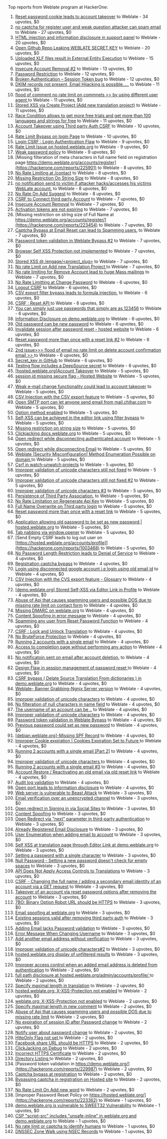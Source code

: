 Top reports from Weblate program at HackerOne:

1. [Reset password cookie leads to account takeover](https://hackerone.com/reports/1004536) to Weblate - 34 upvotes, $0
2. [no captcha for register user and weak question attacker can spam email](https://hackerone.com/reports/236398) to Weblate - 27 upvotes, $0
3. [HTML injection and information disclosure in support panel](https://hackerone.com/reports/634312) to Weblate - 20 upvotes, $0
4. [Open Github Repo Leaking WEBLATE SECRET KEY](https://hackerone.com/reports/942146) to Weblate - 20 upvotes, $0
5. [Uploaded XLF files result in External Entity Execution](https://hackerone.com/reports/232614) to Weblate - 15 upvotes, $0
6. [Insecure Account Removal #2](https://hackerone.com/reports/229532) to Weblate - 13 upvotes, $0
7. [Password Restriction](https://hackerone.com/reports/229920) to Weblate - 12 upvotes, $0
8. [Broken Authentication – Session Token bug](https://hackerone.com/reports/400826) to Weblate - 12 upvotes, $0
9. [DKIM records not present, Email Hijacking is possible.....](https://hackerone.com/reports/253926) to Weblate - 11 upvotes, $0
10. [flood of comment no rate  limit on commnets \>\>  by using different user agent ](https://hackerone.com/reports/404035) to Weblate - 11 upvotes, $0
11. [Stored XSS via Create Project (Add new translation project)](https://hackerone.com/reports/610219) to Weblate - 11 upvotes, $0
12. [Race Condition allows to get more free trials and get more than 100 languages and strings for free](https://hackerone.com/reports/1087188) to Weblate - 11 upvotes, $0
13. [Account Takeover using Third party Auth CSRF](https://hackerone.com/reports/225653) to Weblate - 10 upvotes, $0
14. [Rate Limit Bypass on login Page](https://hackerone.com/reports/224460) to Weblate - 10 upvotes, $0
15. [Login CSRF : Login Authentication Flaw](https://hackerone.com/reports/229528) to Weblate - 9 upvotes, $0
16. [Rate Limit Issue on hosted.weblate.org](https://hackerone.com/reports/229825) to Weblate - 9 upvotes, $0
17. [Weak password policy](https://hackerone.com/reports/224572) to Weblate - 9 upvotes, $0
18. [Missing filteration of meta characters in full name field on registration page https://demo.weblate.org/accounts/register](https://hackerone.com/reports/225901) to Weblate - 8 upvotes, $0
19. [No Rate Limiting at /contact](https://hackerone.com/reports/229511) to Weblate - 8 upvotes, $0
20. [Missing Restriction On String Size](https://hackerone.com/reports/257376) to Weblate - 8 upvotes, $0
21. [no notification send to victim if attacker hacks/accesses his victims WebLate account.](https://hackerone.com/reports/282772) to Weblate - 8 upvotes, $0
22. [No Rate On Add Suggest](https://hackerone.com/reports/481654) to Weblate - 8 upvotes, $0
23. [CSRF to Connect third party Account](https://hackerone.com/reports/225100) to Weblate - 7 upvotes, $0
24. [Insecure Account Removal](https://hackerone.com/reports/223355) to Weblate - 7 upvotes, $0
25. [Activation tokens are not expiring](https://hackerone.com/reports/223339) to Weblate - 7 upvotes, $0
26. [Missing restriction on string size of Full Name at https://demo.weblate.org/accounts/register/](https://hackerone.com/reports/223454) to Weblate - 7 upvotes, $0
27. [Captcha Bypass at Email Reset can lead to Spamming users.](https://hackerone.com/reports/229541) to Weblate - 7 upvotes, $0
28. [Password token validation in Weblate Bypass #2](https://hackerone.com/reports/244287) to Weblate - 7 upvotes, $0
29. [Browser Self XSS Protection not implemented](https://hackerone.com/reports/400781) to Weblate - 7 upvotes, $0
30. [Stored XSS @ /engage/\<project_slug\>](https://hackerone.com/reports/472391) to Weblate - 7 upvotes, $0
31. [No rate Limit on Add new Translation Project ](https://hackerone.com/reports/1238749) to Weblate - 7 upvotes, $0
32. [No rate limiting for Remove Account lead to huge Mass mailings](https://hackerone.com/reports/1723445) to Weblate - 7 upvotes, $0
33. [No Rate Limitting at Change Password](https://hackerone.com/reports/223694) to Weblate - 6 upvotes, $0
34. [Logout CSRF](https://hackerone.com/reports/223329) to Weblate - 6 upvotes, $0
35. [CSV export filter bypass leads to formula injection.](https://hackerone.com/reports/223999) to Weblate - 6 upvotes, $0
36. [CSRF : Reset API ](https://hackerone.com/reports/223333) to Weblate - 6 upvotes, $0
37. [You can simply just use passwords that simply are as 123456](https://hackerone.com/reports/223374) to Weblate - 6 upvotes, $0
38. [Information Disclosure on demo.weblate.org](https://hackerone.com/reports/229620) to Weblate - 6 upvotes, $0
39. [Old password can be new password](https://hackerone.com/reports/229577) to Weblate - 6 upvotes, $0
40. [Invalidate session after password reset - hosted website](https://hackerone.com/reports/224362) to Weblate - 6 upvotes, $0
41. [Reset password more than once with a reset link #2](https://hackerone.com/reports/245450) to Weblate - 6 upvotes, $0
42. [2nd issue\>\>\> flood of email  no rate limit on delete account confirmation email \>\> ](https://hackerone.com/reports/404713) to Weblate - 6 upvotes, $0
43. [Secret_key in GitHub](https://hackerone.com/reports/926093) to Weblate - 6 upvotes, $0
44. [Testing flow includes a DeepSource secret](https://hackerone.com/reports/1927499) to Weblate - 6 upvotes, $0
45. [[hosted.weblate.org]Account Takeover](https://hackerone.com/reports/223637) to Weblate - 5 upvotes, $0
46. [session id missing secure flag - Hosted Website](https://hackerone.com/reports/224379) to Weblate - 5 upvotes, $0
47. [Weak e-mail change functionality could lead to account takeover](https://hackerone.com/reports/223461) to Weblate - 5 upvotes, $0
48. [CSV Injection with the CSV export feature](https://hackerone.com/reports/223344) to Weblate - 5 upvotes, $0
49. [Open SMTP port can let anyone send email from mail.chihar.com](https://hackerone.com/reports/223435) to Weblate - 5 upvotes, $0
50. [Option method enabled](https://hackerone.com/reports/230194) to Weblate - 5 upvotes, $0
51. [Self-XSS can be achieved in the editor link using filter bypass](https://hackerone.com/reports/229735) to Weblate - 5 upvotes, $0
52. [Missing restriction on string size](https://hackerone.com/reports/229796) to Weblate - 5 upvotes, $0
53. [Clickjacking docs.weblate.org](https://hackerone.com/reports/223391) to Weblate - 5 upvotes, $0
54. [Open redirect while disconnecting authenticated account](https://hackerone.com/reports/224317) to Weblate - 5 upvotes, $0
55. [Open redirect while disconnecting Email](https://hackerone.com/reports/238117) to Weblate - 5 upvotes, $0
56. [Weblate |Security Misconfiguration| Method Enumeration Possible on domain ](https://hackerone.com/reports/230648) to Weblate - 5 upvotes, $0
57. [Csrf in watch-unwatch projects](https://hackerone.com/reports/229405) to Weblate - 5 upvotes, $0
58. [Improper validation of unicode characters still not fixed](https://hackerone.com/reports/241596) to Weblate - 5 upvotes, $0
59. [Improper validation of unicode characters still not fixed #2](https://hackerone.com/reports/243611) to Weblate - 5 upvotes, $0
60. [Improper validation of unicode characters #3](https://hackerone.com/reports/243635) to Weblate - 5 upvotes, $0
61. [Persistence of Third Party Association.](https://hackerone.com/reports/241623) to Weblate - 5 upvotes, $0
62. [No Rate Limitation on Regenerate Api Key](https://hackerone.com/reports/243619) to Weblate - 5 upvotes, $0
63. [Full Name Overwrite on Third party login](https://hackerone.com/reports/241598) to Weblate - 5 upvotes, $0
64. [Reset password more than once with a reset link](https://hackerone.com/reports/243594) to Weblate - 5 upvotes, $0
65. [ Application allowing old password to be set as new password | hosted.weblate.org](https://hackerone.com/reports/264934) to Weblate - 5 upvotes, $0
66. [Tab nabbing via window.opener](https://hackerone.com/reports/403891) to Weblate - 5 upvotes, $0
67. [Send Empty CSRF leads to log out user on [https://hosted.weblate.org/accounts/profile]](https://hackerone.com/reports/1003468) to Weblate - 5 upvotes, $0
68. [No Password Length Restriction leads to Denial of Service](https://hackerone.com/reports/223854) to Weblate - 4 upvotes, $0
69. [Registration captcha bypass](https://hackerone.com/reports/223324) to Weblate - 4 upvotes, $0
70. [Login using disconnected google account i.e login using old email id](https://hackerone.com/reports/223427) to Weblate - 4 upvotes, $0
71. [CSV Injection with the CVS export feature - Glossary](https://hackerone.com/reports/224291) to Weblate - 4 upvotes, $0
72. [[demo.weblate.org] Stored Self-XSS via Editor Link in Profile](https://hackerone.com/reports/223331) to Weblate - 4 upvotes, $0
73. [Abuse of Api that causes spamming users and possible DOS due to missing rate limit on contact form](https://hackerone.com/reports/223542) to Weblate - 4 upvotes, $0
74. [Missing DMARC on weblate.org](https://hackerone.com/reports/223545) to Weblate - 4 upvotes, $0
75. [Content Spoofing in error message](https://hackerone.com/reports/223456) to Weblate - 4 upvotes, $0
76. [Spamming any user from Reset Password Function](https://hackerone.com/reports/223525) to Weblate - 4 upvotes, $0
77. [CSRF : Lock and Unlock Translation](https://hackerone.com/reports/223345) to Weblate - 4 upvotes, $0
78. [No BruteForce Protection](https://hackerone.com/reports/223337) to Weblate - 4 upvotes, $0
79. [Running 2 accounts with a single email](https://hackerone.com/reports/224072) to Weblate - 4 upvotes, $0
80. [Access to completion page without performing any action](https://hackerone.com/reports/223846) to Weblate - 4 upvotes, $0
81. [No notificatoin sent on email after account deletion.](https://hackerone.com/reports/229909) to Weblate - 4 upvotes, $0
82. [Design Flaw in session management of password reset ](https://hackerone.com/reports/229417) to Weblate - 4 upvotes, $0
83. [CSRF bypass ( Delate Source Translation From dictionaries ) in demo.weblate.org](https://hackerone.com/reports/230863) to Weblate - 4 upvotes, $0
84. [Weblate- Banner Grabbing-Ngnix Server version](https://hackerone.com/reports/230633) to Weblate - 4 upvotes, $0
85. [Improper validation of unicode characters](https://hackerone.com/reports/229483) to Weblate - 4 upvotes, $0
86. [No filteration of null characters in name field](https://hackerone.com/reports/242945) to Weblate - 4 upvotes, $0
87. [The username of an account can be ..](https://hackerone.com/reports/243609) to Weblate - 4 upvotes, $0
88. [Improper validation of unicode characters](https://hackerone.com/reports/242171) to Weblate - 4 upvotes, $0
89. [Password token validation in Weblate Bypass](https://hackerone.com/reports/243842) to Weblate - 4 upvotes, $0
90. [Previous password could set as new password](https://hackerone.com/reports/243616) to Weblate - 4 upvotes, $0
91. [[debian.weblate.org]-Missing SPF Record](https://hackerone.com/reports/245518) to Weblate - 4 upvotes, $0
92. [Improper Cookie expiration | Cookies Expiration Set to Future ](https://hackerone.com/reports/232306) to Weblate - 4 upvotes, $0
93. [Running 2 accounts with a single email [Part 2]](https://hackerone.com/reports/241608) to Weblate - 4 upvotes, $0
94. [Improper validation of unicode characters ](https://hackerone.com/reports/278718) to Weblate - 4 upvotes, $0
95. [Running 2 accounts with a single email #3](https://hackerone.com/reports/245304) to Weblate - 4 upvotes, $0
96. [ Account Restore / Reactivating an old email via old reset link](https://hackerone.com/reports/275303) to Weblate - 4 upvotes, $0
97. [Audit log validation](https://hackerone.com/reports/296632) to Weblate - 4 upvotes, $0
98. [Open port leads to information disclosure](https://hackerone.com/reports/223421) to Weblate - 4 upvotes, $0
99. [Web server is vulnerable to Beast Attack](https://hackerone.com/reports/223350) to Weblate - 3 upvotes, $0
100. [Email verification over an unencrypted channel](https://hackerone.com/reports/224287) to Weblate - 3 upvotes, $0
101. [Open redirect in Signing in via Social Sites](https://hackerone.com/reports/223718) to Weblate - 3 upvotes, $0
102. [Content Spoofing](https://hackerone.com/reports/223630) to Weblate - 3 upvotes, $0
103. [Open Redirect via "next" parameter in third-party authentication](https://hackerone.com/reports/223326) to Weblate - 3 upvotes, $0
104. [Already Registered Email Disclosure](https://hackerone.com/reports/223343) to Weblate - 3 upvotes, $0
105. [User Enumeration when adding email to account](https://hackerone.com/reports/223531) to Weblate - 3 upvotes, $0
106. [Self XSS at translation page through Editor Link at demo.weblate.org](https://hackerone.com/reports/223692) to Weblate - 3 upvotes, $0
107. [Setting a password with a single character](https://hackerone.com/reports/223851) to Weblate - 3 upvotes, $0
108. [Null Password - Setting a new password doesn't check for empty spaces](https://hackerone.com/reports/223618) to Weblate - 3 upvotes, $0
109. [API Does Not Apply Access Controls to Translations](https://hackerone.com/reports/232994) to Weblate - 3 upvotes, $0
110. [CSRF - Changing the full name / adding a secondary email identity of an account via a GET request](https://hackerone.com/reports/223367) to Weblate - 3 upvotes, $0
111. [Takeover of an account via reset password options after removing the account](https://hackerone.com/reports/230076) to Weblate - 3 upvotes, $0
112. [7BO: Binary Option Robot URL should be HTTPS](https://hackerone.com/reports/225722) to Weblate - 3 upvotes, $0
113. [Email spoofing at weblate.org](https://hackerone.com/reports/224186) to Weblate - 3 upvotes, $0
114. [Existing sessions valid after removing third party auth](https://hackerone.com/reports/223475) to Weblate - 3 upvotes, $0
115. [Adding Email lacks Password validation](https://hackerone.com/reports/229869) to Weblate - 3 upvotes, $0
116. [Error Message When Changing Username](https://hackerone.com/reports/243664) to Weblate - 3 upvotes, $0
117. [Add another email address without verification](https://hackerone.com/reports/265987) to Weblate - 3 upvotes, $0
118. [Improper validation of unicode characters#2](https://hackerone.com/reports/279945) to Weblate - 3 upvotes, $0
119. [hosted.weblate.org display of unfiltered results](https://hackerone.com/reports/1454552) to Weblate - 3 upvotes, $0
120. [Improper access control when an added email address is deleted from authentication](https://hackerone.com/reports/223434) to Weblate - 2 upvotes, $0
121. [full path disclosure at hosted.weblate.org/admin/accounts/profile/ ](https://hackerone.com/reports/225495) to Weblate - 2 upvotes, $0
122. [Specify maximal length in translation](https://hackerone.com/reports/224015) to Weblate - 2 upvotes, $0
123. [hosted.weblate.org: X-XSS-Protection not enabled](https://hackerone.com/reports/223396) to Weblate - 2 upvotes, $0
124. [weblate.org: X-XSS-Protection not enabled](https://hackerone.com/reports/223723) to Weblate - 2 upvotes, $0
125. [Specify maximal length in new comment](https://hackerone.com/reports/223931) to Weblate - 2 upvotes, $0
126. [Abuse of Api that causes spamming users and possible DOS due to missing rate limit](https://hackerone.com/reports/223557) to Weblate - 2 upvotes, $0
127. [No expiration of session ID after Password change](https://hackerone.com/reports/223327) to Weblate - 2 upvotes, $0
128. [Notify user about password change](https://hackerone.com/reports/223609) to Weblate - 2 upvotes, $0
129. [HttpOnly Flag not set ](https://hackerone.com/reports/224006) to Weblate - 2 upvotes, $0
130. [Facebook share URL should be HTTPS](https://hackerone.com/reports/225769) to Weblate - 2 upvotes, $0
131. [ClickJacking on Debug](https://hackerone.com/reports/225555) to Weblate - 2 upvotes, $0
132. [Incorrect HTTPS Certificate](https://hackerone.com/reports/225540) to Weblate - 2 upvotes, $0
133. [Directory Listing ](https://hackerone.com/reports/223384) to Weblate - 2 upvotes, $0
134. [Password token validation in https://demo.weblate.org/](https://hackerone.com/reports/229987) to Weblate - 2 upvotes, $0
135. [Captcha bypass at registration](https://hackerone.com/reports/229584) to Weblate - 2 upvotes, $0
136. [Bypassing captcha in registration on Hosted site](https://hackerone.com/reports/224342) to Weblate - 2 upvotes, $0
137. [No Rate Limit  On Add new word](https://hackerone.com/reports/479021) to Weblate - 2 upvotes, $0
138. [Improper Password Reset Policy on https://hosted.weblate.org/](https://hackerone.com/reports/223362) to Weblate - 1 upvotes, $0
139. [demo.weblate.org is vulnerable to SWEET32 Vulnerability](https://hackerone.com/reports/223653) to Weblate - 1 upvotes, $0
140. [CSP "script-src" includes "unsafe-inline" in weblate.org and demo.weblate.org](https://hackerone.com/reports/231062) to Weblate - 1 upvotes, $0
141. [No rate limit or captcha to identify humans](https://hackerone.com/reports/257384) to Weblate - 1 upvotes, $0
142. [DNSSEC Zone Walk using NSEC Records](https://hackerone.com/reports/228471) to Weblate - 1 upvotes, $0
